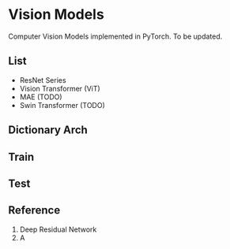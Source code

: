 # Vision Models 
Computer Vision Models implemented in PyTorch. To be updated.

## List 
- ResNet Series
- Vision Transformer (ViT) 
- MAE (TODO)
- Swin Transformer (TODO)

## Dictionary Arch


## Train 


## Test


## Reference
1. Deep Residual Network
2. A 